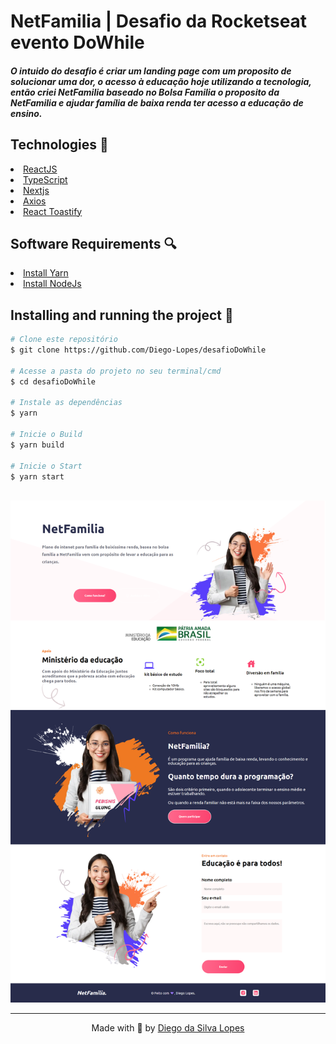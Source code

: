 # NetFamilia | Desafio da Rocketseat evento DoWhile

##### O intuido do desafio é criar um landing page com um proposito de solucionar uma dor, o acesso à educação hoje utilizando a tecnologia, então criei NetFamilia baseado no Bolsa Familia o proposito da NetFamilia e ajudar família de baixa renda ter acesso a educação de ensino.

<h2> Technologies 🚀 </h2>
<li><a href="https://reactnative.dev/">ReactJS</a></li>
<li><a href="https://www.typescriptlang.org/">TypeScript</a></li>
<li><a href="https://nextjs.org/docs/getting-started">Nextjs</a></li>
<li><a href="https://axios-http.com/docs/intro">Axios</a></li>
<li><a href="https://fkhadra.github.io/react-toastify/introduction">React Toastify</a></li>

<h2> Software Requirements 🔍</h2>

<li><a href="https://yarnpkg.com/">Install Yarn</a></li>
<li><a href="https://nodejs.org/en/">Install NodeJs</a></li>

<h2> Installing and running the project 🎲</h2>

```bash
# Clone este repositório
$ git clone https://github.com/Diego-Lopes/desafioDoWhile

# Acesse a pasta do projeto no seu terminal/cmd
$ cd desafioDoWhile

# Instale as dependências
$ yarn

# Inicie o Build
$ yarn build

# Inicie o Start
$ yarn start

```

<br/>

<img src="./public/img/screen.png"/>

<br />
<hr />
<p align=center>Made with 💜 by <a href="https://www.linkedin.com/in/diego-lopes-37877a105/">Diego da Silva Lopes</a><p>
